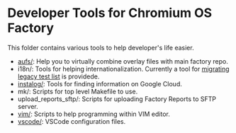 # Developer Tools for Chromium OS Factory

This folder contains various tools to help developer's life easier.

- [aufs/](aufs/README.md): Help you to virtually combine overlay files with
    main factory repo.
- i18n/: Tools for helping internationalization. Currently a tool for
    [migrating legacy test list](i18n/migrate_test_lists/README.md) is
    providede.
- [instalog/](instalog/README.md): Tools for finding information on Google
    Cloud.
- mk/: Scripts for top level Makefile to use.
- upload_reports_sftp/: Scripts for uploading Factory Reports to SFTP server.
- [vim/](vim/README.md): Scripts to help programming within VIM editor.
- [vscode/](vscode/README.md): VSCode configuration files.
